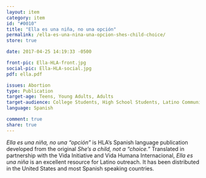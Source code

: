 ```yaml
---
layout: item
category: item
id: "#0010"
title: "Ella es una niña, no una opción"
permalink: /ella-es-una-nina-una-opcion-shes-child-choice/
store: true

date: 2017-04-25 14:19:33 -0500

front-pic: Ella-HLA-front.jpg
social-pic: Ella-HLA-social.jpg
pdf: ella.pdf

issues: Abortion
type: Publication
target-age: Teens, Young Adults, Adults
target-audience: College Students, High School Students, Latino Community, Sidewalk Counselors
language: Spanish

comment: true
share: true
---
```

<i>Ella es una niña, no una “opción”</i> is HLA’s Spanish language publication developed from the original <i>She’s a child, not a “choice.”</i> Translated in partnership with the Vida Initiative and Vida Humana Internacional, <i>Ella es una niña</i> is an excellent resource for Latino outreach. It has been distributed in the United States and most Spanish speaking countries.
